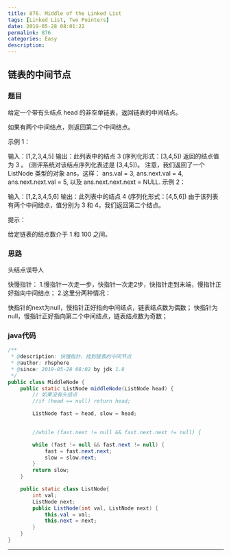 ```yaml
---
title: 876. Middle of the Linked List
tags: [Linked List, Two Pointers]
date: 2019-05-28 08:01:22
permalink: 876
categories: Easy
description:
---
```

<p class="description"></p>


<!-- more -->

## 链表的中间节点
### 题目
给定一个带有头结点 head 的非空单链表，返回链表的中间结点。

如果有两个中间结点，则返回第二个中间结点。

 

示例 1：

输入：[1,2,3,4,5]
输出：此列表中的结点 3 (序列化形式：[3,4,5])
返回的结点值为 3 。 (测评系统对该结点序列化表述是 [3,4,5])。
注意，我们返回了一个 ListNode 类型的对象 ans，这样：
ans.val = 3, ans.next.val = 4, ans.next.next.val = 5, 以及 ans.next.next.next = NULL.
示例 2：

输入：[1,2,3,4,5,6]
输出：此列表中的结点 4 (序列化形式：[4,5,6])
由于该列表有两个中间结点，值分别为 3 和 4，我们返回第二个结点。
 

提示：

给定链表的结点数介于 1 和 100 之间。

### 思路
头结点误导人

快慢指针： 1.慢指针一次走一步，快指针一次走2步，快指针走到末端，慢指针正好指向中间结点； 2.这里分两种情况：

快指针的next为null，慢指针正好指向中间结点，链表结点数为偶数；
快指针为null，慢指针正好指向第二个中间结点，链表结点数为奇数；


### java代码

```java
/**
 * @description: 快慢指针，找到链表的中间节点
 * @author: rhsphere
 * @since: 2019-05-28 08:02 by jdk 1.8
 */
public class MiddleNode {
    public static ListNode middleNode(ListNode head) {
        // 如果没有头结点
        //if (head == null) return head;

        ListNode fast = head, slow = head;

        
        //while (fast.next != null && fast.next.next != null) {

        while (fast != null && fast.next != null) {
            fast = fast.next.next;
            slow = slow.next;
        }
        return slow;
    }

    public static class ListNode{
        int val;
        ListNode next;
        public ListNode(int val, ListNode next) {
            this.val = val;
            this.next = next;
        }
    }
}
```



<hr />